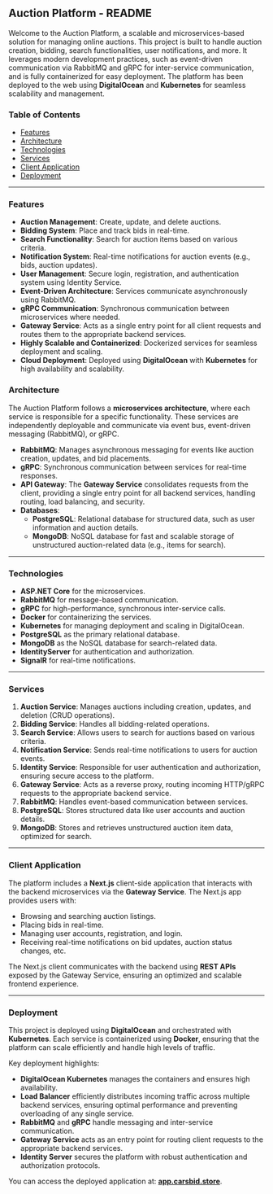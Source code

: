 ## Auction Platform - README

Welcome to the Auction Platform, a scalable and microservices-based solution for managing online auctions. This project is built to handle auction creation, bidding, search functionalities, user notifications, and more. It leverages modern development practices, such as event-driven communication via RabbitMQ and gRPC for inter-service communication, and is fully containerized for easy deployment. The platform has been deployed to the web using **DigitalOcean** and **Kubernetes** for seamless scalability and management.

### Table of Contents

- [Features](#features)
- [Architecture](#architecture)
- [Technologies](#technologies)
- [Services](#services)
- [Client Application](#client-application)
- [Deployment](#deployment)

---

### Features

- **Auction Management**: Create, update, and delete auctions.
- **Bidding System**: Place and track bids in real-time.
- **Search Functionality**: Search for auction items based on various criteria.
- **Notification System**: Real-time notifications for auction events (e.g., bids, auction updates).
- **User Management**: Secure login, registration, and authentication system using Identity Service.
- **Event-Driven Architecture**: Services communicate asynchronously using RabbitMQ.
- **gRPC Communication**: Synchronous communication between microservices where needed.
- **Gateway Service**: Acts as a single entry point for all client requests and routes them to the appropriate backend services.
- **Highly Scalable and Containerized**: Dockerized services for seamless deployment and scaling.
- **Cloud Deployment**: Deployed using **DigitalOcean** with **Kubernetes** for high availability and scalability.

### Architecture

The Auction Platform follows a **microservices architecture**, where each service is responsible for a specific functionality. These services are independently deployable and communicate via event bus, event-driven messaging (RabbitMQ), or gRPC.

- **RabbitMQ**: Manages asynchronous messaging for events like auction creation, updates, and bid placements.
- **gRPC**: Synchronous communication between services for real-time responses.
- **API Gateway**: The **Gateway Service** consolidates requests from the client, providing a single entry point for all backend services, handling routing, load balancing, and security.
- **Databases**:
  - **PostgreSQL**: Relational database for structured data, such as user information and auction details.
  - **MongoDB**: NoSQL database for fast and scalable storage of unstructured auction-related data (e.g., items for search).

---

### Technologies

- **ASP.NET Core** for the microservices.
- **RabbitMQ** for message-based communication.
- **gRPC** for high-performance, synchronous inter-service calls.
- **Docker** for containerizing the services.
- **Kubernetes** for managing deployment and scaling in DigitalOcean.
- **PostgreSQL** as the primary relational database.
- **MongoDB** as the NoSQL database for search-related data.
- **IdentityServer** for authentication and authorization.
- **SignalR** for real-time notifications.

---

### Services

1. **Auction Service**: Manages auctions including creation, updates, and deletion (CRUD operations).
2. **Bidding Service**: Handles all bidding-related operations.
3. **Search Service**: Allows users to search for auctions based on various criteria.
4. **Notification Service**: Sends real-time notifications to users for auction events.
5. **Identity Service**: Responsible for user authentication and authorization, ensuring secure access to the platform.
6. **Gateway Service**: Acts as a reverse proxy, routing incoming HTTP/gRPC requests to the appropriate backend service.
7. **RabbitMQ**: Handles event-based communication between services.
8. **PostgreSQL**: Stores structured data like user accounts and auction details.
9. **MongoDB**: Stores and retrieves unstructured auction item data, optimized for search.

---

### Client Application

The platform includes a **Next.js** client-side application that interacts with the backend microservices via the **Gateway Service**. The Next.js app provides users with:

- Browsing and searching auction listings.
- Placing bids in real-time.
- Managing user accounts, registration, and login.
- Receiving real-time notifications on bid updates, auction status changes, etc.

The Next.js client communicates with the backend using **REST APIs** exposed by the Gateway Service, ensuring an optimized and scalable frontend experience.

---

### Deployment

This project is deployed using **DigitalOcean** and orchestrated with **Kubernetes**. Each service is containerized using **Docker**, ensuring that the platform can scale efficiently and handle high levels of traffic.

Key deployment highlights:

- **DigitalOcean Kubernetes** manages the containers and ensures high availability.
- **Load Balancer** efficiently distributes incoming traffic across multiple backend services, ensuring optimal performance and preventing overloading of any single service.
- **RabbitMQ** and **gRPC** handle messaging and inter-service communication.
- **Gateway Service** acts as an entry point for routing client requests to the appropriate backend services.
- **Identity Server** secures the platform with robust authentication and authorization protocols.

You can access the deployed application at: **[app.carsbid.store](https://app.carsbid.store)**.
